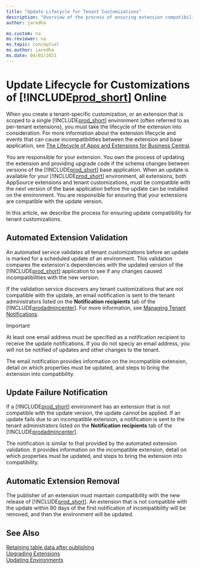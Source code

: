 ```yaml
---
title: "Update Lifecycle for Tenant Customizations"
description: "Overview of the process of ensuring extension compatibility with update versions"
author: jaredha

ms.custom: na
ms.reviewer: na
ms.topic: conceptual
ms.author: jaredha
ms.date: 04/01/2021
---
```


# Update Lifecycle for Customizations of [!INCLUDE[prod_short](../developer/includes/prod_short.md)] Online

When you create a tenant-specific customization, or an extension that is scoped to a single [!INCLUDE[prod_short](../developer/includes/prod_short.md)] environment (often referred to as per-tenant extensions), you must take the lifecycle of the extension into consideration. For more information about the extension lifecycle and events that can cause incompatibilities between the extension and base application, see [The Lifecycle of Apps and Extensions for Business Central](devenv-app-life-cycle.md). 

You are responsible for your extension. You own the process of updating the extension and providing upgrade code if the schema changes between versions of the [!INCLUDE[prod_short](../developer/includes/prod_short.md)] base application. When an update is available for your [!INCLUDE[prod_short](../developer/includes/prod_short.md)] environment, all extensions, both AppSource extensions and tenant customizations, must be compatible with the next version of the base application before the update can be installed on the environment. You are responsible for ensuring that your extensions are compatible with the update version.

In this article, we describe the process for ensuring update compatibility for tenant customizations.

## Automated Extension Validation

An automated service validates all tenant customizations before an update is marked for a scheduled update of an environment. This validation compares the extension's dependencies with the updated version of the [!INCLUDE[prod_short](../developer/includes/prod_short.md)] application to see if any changes caused incompatibilities with the new version.

If the validation service discovers any tenant customizations that are not compatible with the update, an email notification is sent to the tenant administrators listed on the **Notification recipients** tab of the [!INCLUDE[prodadmincenter](../developer/includes/prodadmincenter.md)]. For more information, see [Managing Tenant Notifications](../administration/tenant-admin-center-notifications.md).

> [!IMPORTANT]
> At least one email address must be specified as a notification recipient to receive the update notifications. If you do not speciy an email address, you will not be notified of updates and other changes to the tenant.

The email notification provides information on the incompatible extension, detail on which properties must be updated, and steps to bring the extension into compatibility.

## Update Failure Notification

If a [!INCLUDE[prod_short](../developer/includes/prod_short.md)] environment has an extension that is not compatible with the update version, the update cannot be applied. If an update fails due to an incompatible extension, a notification is sent to the tenant administrators listed on the **Notification recipients** tab of the [!INCLUDE[prodadmincenter](../developer/includes/prodadmincenter.md)].  

The notification is similar to that provided by the automated extension validation. It provides information on the incompatible extension, detail on which properties must be updated, and steps to bring the extension into compatibility.

## Automatic Extension Removal

The publisher of an extension must maintain compatibility with the new release of [!INCLUDE[prod_short](../developer/includes/prod_short.md)]. An extension that is not compatible with the update within 90 days of the first notification of incompatibility will be removed, and then the environment will be updated.

## See Also

[Retaining table data after publishing](devenv-retaining-data-after-publishing.md)  
[Upgrading Extensions](devenv-upgrading-extensions.md)  
[Updating Environments](../administration/tenant-admin-center-update-management.md)  

